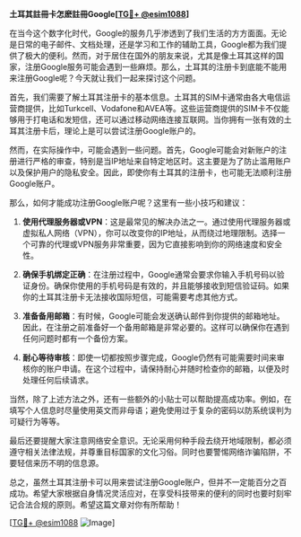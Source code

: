 **土耳其註冊卡怎麽註冊Google[[TG💪+ @esim1088](https://t.me/s/esim1088)]**

在当今这个数字化时代，Google的服务几乎渗透到了我们生活的方方面面。无论是日常的电子邮件、文档处理，还是学习和工作的辅助工具，Google都为我们提供了极大的便利。然而，对于居住在国外的朋友来说，尤其是像土耳其这样的国家，注册Google服务可能会遇到一些麻烦。那么，土耳其的注册卡到底能不能用来注册Google呢？今天就让我们一起来探讨这个问题。

首先，我们需要了解土耳其注册卡的基本信息。土耳其的SIM卡通常由各大电信运营商提供，比如Turkcell、Vodafone和AVEA等。这些运营商提供的SIM卡不仅能够用于打电话和发短信，还可以通过移动网络连接互联网。当你拥有一张有效的土耳其注册卡后，理论上是可以尝试注册Google账户的。

然而，在实际操作中，可能会遇到一些问题。首先，Google可能会对新账户的注册进行严格的审查，特别是当IP地址来自特定地区时。这主要是为了防止滥用账户以及保护用户的隐私安全。因此，即使你有土耳其的注册卡，也可能无法顺利注册Google账户。

那么，如何才能成功注册Google账户呢？这里有一些小技巧和建议：

1. **使用代理服务器或VPN**：这是最常见的解决办法之一。通过使用代理服务器或虚拟私人网络（VPN），你可以改变你的IP地址，从而绕过地理限制。选择一个可靠的代理或VPN服务非常重要，因为它直接影响到你的网络速度和安全性。

2. **确保手机绑定正确**：在注册过程中，Google通常会要求你输入手机号码以验证身份。确保你使用的手机号码是有效的，并且能够接收到短信验证码。如果你的土耳其注册卡无法接收国际短信，可能需要考虑其他方式。

3. **准备备用邮箱**：有时候，Google可能会发送确认邮件到你提供的邮箱地址。因此，在注册之前准备好一个备用邮箱是非常必要的。这样可以确保你在遇到任何问题时都有一个备份方案。

4. **耐心等待审核**：即使一切都按照步骤完成，Google仍然有可能需要时间来审核你的账户申请。在这个过程中，请保持耐心并随时检查你的邮箱，以便及时处理任何后续请求。

当然，除了上述方法之外，还有一些额外的小贴士可以帮助提高成功率。例如，在填写个人信息时尽量使用英文而非母语；避免使用过于复杂的密码以防系统误判为可疑行为等等。

最后还要提醒大家注意网络安全意识。无论采用何种手段去绕开地域限制，都必须遵守相关法律法规，并尊重目标国家的文化习俗。同时也要警惕网络诈骗陷阱，不要轻信来历不明的信息源。

总之，虽然土耳其注册卡可以用来尝试注册Google账户，但并不一定能百分之百成功。希望大家根据自身情况灵活应对，在享受科技带来的便利的同时也要时刻牢记合法合规的原则。希望这篇文章对你有所帮助！

[[TG💪+ @esim1088](https://t.me/s/esim1088) ![Image](https://i.postimg.cc/4NQfJmqS/Snipaste-2025-05-13-00-14-12.png)]